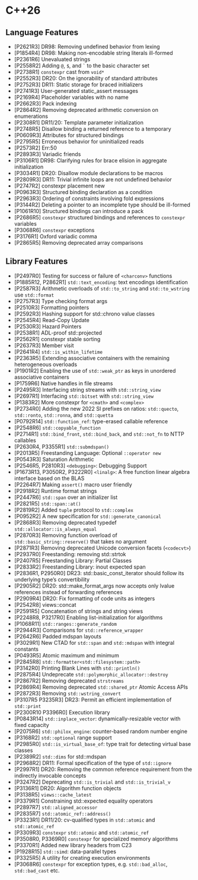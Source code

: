 # C++26

## Language Features

- [P2621R3] DR98: Removing undefined behavior from lexing
- [P1854R4] DR98: Making non-encodable string literals ill-formed
- [P2361R6] Unevaluated strings
- [P2558R2] Adding `@`, `$`, and <code>`</code> to the basic character set
- [P2738R1] `constexpr` cast from `void*`
- [P2552R3] DR20: On the ignorability of standard attributes
- [P2752R3] DR11: Static storage for braced initializers
- [P2741R3] User-generated static_assert messages
- [P2169R4] Placeholder variables with no name
- [P2662R3] Pack indexing
- [P2864R2] Removing deprecated arithmetic conversion on enumerations
- [P2308R1] DR11/20: Template parameter initialization
- [P2748R5] Disallow binding a returned reference to a temporary
- [P0609R3] Attributes for structured bindings
- [P2795R5] Erroneous behavior for uninitialized reads
- [P2573R2] Err:50
- [P2893R3] Variadic friends
- [P3106R1] DR98: Clarifying rules for brace elision in aggregate initialization
- [P3034R1] DR20: Disallow module declarations to be macros
- [P2809R3] DR11: Trivial infinite loops are not undefined behavior
- [P2747R2] constexpr placement new
- [P0963R3] Structured binding declaration as a condition
- [P2963R3] Ordering of constraints involving fold expressions
- [P3144R2] Deleting a pointer to an incomplete type should be ill-formed
- [P1061R10] Structured bindings can introduce a pack
- [P2686R5] `constexpr` structured bindings and references to `constexpr` variables
- [P3068R6] `constexpr` exceptions
- [P3176R1] Oxford variadic comma
- [P2865R5] Removing deprecated array comparisons

## Library Features

- [P2497R0] Testing for success or failure of `<charconv>` functions
- [P1885R12, P2862R1] `std::text_encoding`: text encodings identification
- [P2587R3] Arithmetic overloads of `std::to_string` and `std::to_wstring` use `std::format`
- [P2757R3] Type checking format args
- [P2510R3] Formatting pointers
- [P2592R3] Hashing support for std::chrono value classes
- [P2545R4] Read-Copy Update
- [P2530R3] Hazard Pointers
- [P2538R1] ADL-proof std::projected
- [P2562R1] constexpr stable sorting
- [P2637R3] Member visit
- [P2641R4] `std::is_within_lifetime`
- [P2363R5] Extending associative containers with the remaining heterogeneous overloads
- [P1901R2] Enabling the use of `std::weak_ptr` as keys in unordered associative containers
- [P1759R6] Native handles in file streams
- [P2495R3] Interfacing string streams with `std::string_view`
- [P2697R1] Interfacing `std::bitset` with `std::string_view`
- [P1383R2] More constexpr for `<cmath>` and `<complex>`
- [P2734R0] Adding the new 2022 SI prefixes on ratios: `std::quecto`, `std::ronto`, `std::ronna`, and `std::quetta`
- [P0792R14] `std::function_ref`: type-erased callable reference
- [P2548R6] `std::copyable_function`
- [P2714R1] `std::bind_front`, `std::bind_back`, and `std::not_fn` to NTTP callables
- [P2630R4, P3355R1] `std::submdspan()`
- [P2013R5] Freestanding Language: Optional `::operator new`
- [P0543R3] Saturation Arithmetic
- [P2546R5, P2810R3] `<debugging>`: Debugging Support
- [P1673R13, P3050R2, P3222R0] `<linalg>`: A free function linear algebra interface based on the BLAS
- [P2264R7] Making `assert()` macro user friendly
- [P2918R2] Runtime format strings
- [P2447R6] `std::span` over an initializer list
- [P2821R5] `std::span::at()`
- [P2819R2] Added `tuple` protocol to `std::complex`
- [P0952R2] A new specification for `std::generate_canonical`
- [P2868R3] Removing deprecated typedef `std::allocator::is_always_equal`
- [P2870R3] Removing function overload of `std::basic_string::reserve()` that takes no argument
- [P2871R3] Removing deprecated Unicode conversion facets (`<codecvt>`)
- [P2937R0] Freestanding: removing std::strtok
- [P2407R5] Freestanding Library: Partial Classes
- [P2833R2] Freestanding Library: inout expected span
- [P2836R1, P2950R0] DR23: std::basic_const_iterator should follow its underlying type’s convertibility
- [P2905R2] DR20: std::make_format_args now accepts only lvalue references instead of forwarding references
- [P2909R4] DR20: Fix formatting of code units as integers
- [P2542R8] views::concat
- [P2591R5] Concatenation of strings and string views
- [P2248R8, P3217R0] Enabling list-initialization for algorithms
- [P1068R11] `std::ranges::generate_random`
- [P2944R3] Comparisons for `std::reference_wrapper`
- [P2642R6] Padded mdspan layouts
- [P3029R1] New CTAD for `std::span` and `std::mdspan` with integral constants
- [P0493R5] Atomic maximum and minimum
- [P2845R8] `std::formatter<std::filesystem::path>`
- [P3142R0] Printing Blank Lines with `std::println()`
- [P2875R4] Undeprecate `std::polymorphic_allocator::destroy`
- [P2867R2] Removing deprecated `strstreams`
- [P2869R4] Removing deprecated `std::shared_ptr` Atomic Access APIs
- [P2872R3] Removing `std::wstring_convert`
- [P3107R5 P3235R3] DR23: Permit an efficient implementation of `std::print`
- [P2300R10 P3396R0] Execution library
- [P0843R14] `std::inplace_vector`: dynamically-resizable vector with fixed capacity
- [P2075R6] `std::philox_engine`: counter-based random number engine
- [P3168R2] `std::optional` range support
- [P2985R0] `std::is_virtual_base_of`: type trait for detecting virtual base classes
- [P2389R2] `std::dims` for std::mdspan
- [P2968R2] DR11: Formal specification of the type of `std::ignore`
- [P2997R1] DR20: Removing the common reference requirement from the indirectly invocable concepts
- [P3247R2] Deprecating `std::is_trivial` and `std::is_trivial_v`
- [P3136R1] DR20: Algorithm function objects
- [P3138R5] `views::cache_latest`
- [P3379R1] Constraining std::expected equality operators
- [P2897R7] `std::aligned_accessor`
- [P2835R7] `std::atomic_ref::address()`
- [P3323R1] DR11/20: cv-qualified types in `std::atomic` and `std::atomic_ref`
- [P3309R3] `constexpr` `std::atomic` and `std::atomic_ref`
- [P3508R0, P3369R0] `constexpr` for specialized memory algorithms
- [P3370R1] Added new library headers from C23
- [P1928R15] `std::simd`: data-parallel types
- [P3325R5] A utility for creating execution environments
- [P3068R6] `constexpr` for exception types, e.g. `std::bad_alloc`, `std::bad_cast` etc.
